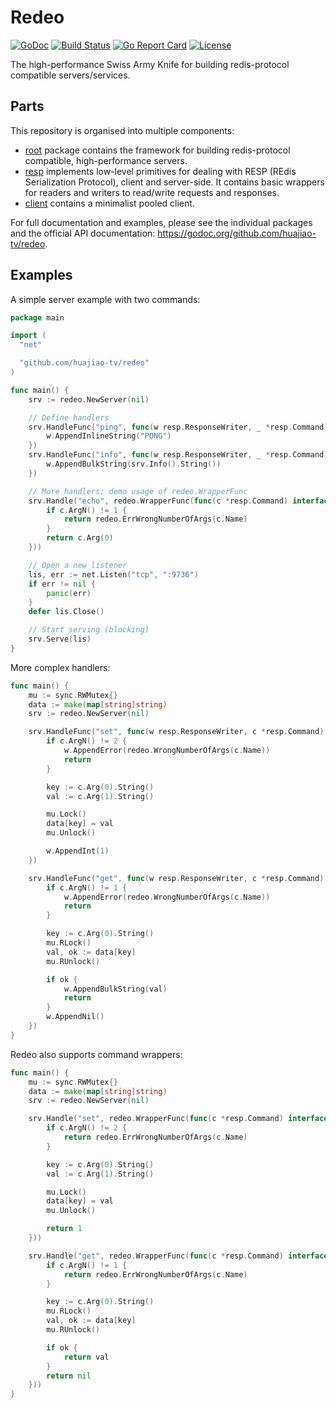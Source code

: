 # Redeo

[![GoDoc](https://godoc.org/github.com/huajiao-tv/redeo?status.svg)](https://godoc.org/github.com/huajiao-tv/redeo)
[![Build Status](https://travis-ci.org/bsm/redeo.png?branch=master)](https://travis-ci.org/bsm/redeo)
[![Go Report Card](https://goreportcard.com/badge/github.com/huajiao-tv/redeo)](https://goreportcard.com/report/github.com/huajiao-tv/redeo)
[![License](https://img.shields.io/badge/License-Apache%202.0-blue.svg)](https://opensource.org/licenses/Apache-2.0)

The high-performance Swiss Army Knife for building redis-protocol compatible servers/services.

## Parts

This repository is organised into multiple components:

* [root](./) package contains the framework for building redis-protocol compatible,
  high-performance servers.
* [resp](./resp/) implements low-level primitives for dealing with
  RESP (REdis Serialization Protocol), client and server-side. It
  contains basic wrappers for readers and writers to read/write requests and
  responses.
* [client](./client/) contains a minimalist pooled client.

For full documentation and examples, please see the individual packages and the
official API documentation: https://godoc.org/github.com/huajiao-tv/redeo.

## Examples

A simple server example with two commands:

```go
package main

import (
  "net"

  "github.com/huajiao-tv/redeo"
)

func main() {
	srv := redeo.NewServer(nil)

	// Define handlers
	srv.HandleFunc("ping", func(w resp.ResponseWriter, _ *resp.Command) {
		w.AppendInlineString("PONG")
	})
	srv.HandleFunc("info", func(w resp.ResponseWriter, _ *resp.Command) {
		w.AppendBulkString(srv.Info().String())
	})

	// More handlers; demo usage of redeo.WrapperFunc
	srv.Handle("echo", redeo.WrapperFunc(func(c *resp.Command) interface{} {
		if c.ArgN() != 1 {
			return redeo.ErrWrongNumberOfArgs(c.Name)
		}
		return c.Arg(0)
	}))

	// Open a new listener
	lis, err := net.Listen("tcp", ":9736")
	if err != nil {
		panic(err)
	}
	defer lis.Close()

	// Start serving (blocking)
	srv.Serve(lis)
}
```

More complex handlers:

```go
func main() {
	mu := sync.RWMutex{}
	data := make(map[string]string)
	srv := redeo.NewServer(nil)

	srv.HandleFunc("set", func(w resp.ResponseWriter, c *resp.Command) {
		if c.ArgN() != 2 {
			w.AppendError(redeo.WrongNumberOfArgs(c.Name))
			return
		}

		key := c.Arg(0).String()
		val := c.Arg(1).String()

		mu.Lock()
		data[key] = val
		mu.Unlock()

		w.AppendInt(1)
	})

	srv.HandleFunc("get", func(w resp.ResponseWriter, c *resp.Command) {
		if c.ArgN() != 1 {
			w.AppendError(redeo.WrongNumberOfArgs(c.Name))
			return
		}

		key := c.Arg(0).String()
		mu.RLock()
		val, ok := data[key]
		mu.RUnlock()

		if ok {
			w.AppendBulkString(val)
			return
		}
		w.AppendNil()
	})
}
```

Redeo also supports command wrappers:

```go
func main() {
	mu := sync.RWMutex{}
	data := make(map[string]string)
	srv := redeo.NewServer(nil)

	srv.Handle("set", redeo.WrapperFunc(func(c *resp.Command) interface{} {
		if c.ArgN() != 2 {
			return redeo.ErrWrongNumberOfArgs(c.Name)
		}

		key := c.Arg(0).String()
		val := c.Arg(1).String()

		mu.Lock()
		data[key] = val
		mu.Unlock()

		return 1
	}))

	srv.Handle("get", redeo.WrapperFunc(func(c *resp.Command) interface{} {
		if c.ArgN() != 1 {
			return redeo.ErrWrongNumberOfArgs(c.Name)
		}

		key := c.Arg(0).String()
		mu.RLock()
		val, ok := data[key]
		mu.RUnlock()

		if ok {
			return val
		}
		return nil
	}))
}
```
